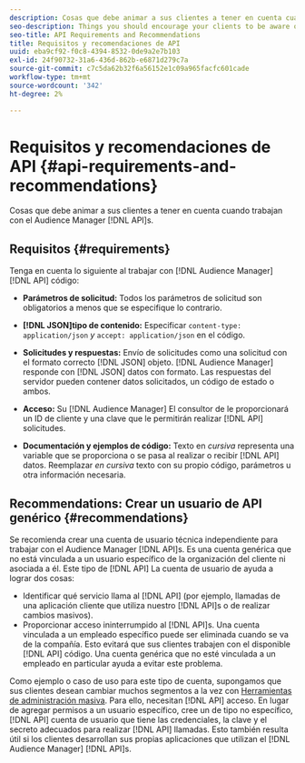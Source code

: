 ```yaml
---
description: Cosas que debe animar a sus clientes a tener en cuenta cuando trabajan con las API de Audience Manager.
seo-description: Things you should encourage your clients to be aware of when they're working with the Audience Manager APIs.
seo-title: API Requirements and Recommendations
title: Requisitos y recomendaciones de API
uuid: eba9cf92-f0c8-4394-8532-0de9a2e7b103
exl-id: 24f90732-31a6-436d-862b-e6871d279c7a
source-git-commit: c7c5da62b32f6a56152e1c09a965facfc601cade
workflow-type: tm+mt
source-wordcount: '342'
ht-degree: 2%

---
```


# Requisitos y recomendaciones de API {#api-requirements-and-recommendations}

Cosas que debe animar a sus clientes a tener en cuenta cuando trabajan con el Audience Manager [!DNL API]s.

## Requisitos {#requirements}

Tenga en cuenta lo siguiente al trabajar con [!DNL Audience Manager] [!DNL API] código:

* **Parámetros de solicitud:** Todos los parámetros de solicitud son obligatorios a menos que se especifique lo contrario.
* **[!DNL JSON]tipo de contenido:** Especificar `content-type: application/json` *y* `accept: application/json` en el código.

* **Solicitudes y respuestas:** Envío de solicitudes como una solicitud con el formato correcto [!DNL JSON] objeto. [!DNL Audience Manager] responde con [!DNL JSON] datos con formato. Las respuestas del servidor pueden contener datos solicitados, un código de estado o ambos.

* **Acceso:** Su [!DNL Audience Manager] El consultor de le proporcionará un ID de cliente y una clave que le permitirán realizar [!DNL API] solicitudes.

* **Documentación y ejemplos de código:** Texto en *cursiva* representa una variable que se proporciona o se pasa al realizar o recibir [!DNL API] datos. Reemplazar *en cursiva* texto con su propio código, parámetros u otra información necesaria.

## Recommendations: Crear un usuario de API genérico {#recommendations}

Se recomienda crear una cuenta de usuario técnica independiente para trabajar con el Audience Manager [!DNL API]s. Es una cuenta genérica que no está vinculada a un usuario específico de la organización del cliente ni asociada a él. Este tipo de [!DNL API] La cuenta de usuario de ayuda a lograr dos cosas:

* Identificar qué servicio llama al [!DNL API] (por ejemplo, llamadas de una aplicación cliente que utiliza nuestro [!DNL API]s o de realizar cambios masivos).
* Proporcionar acceso ininterrumpido al [!DNL API]s. Una cuenta vinculada a un empleado específico puede ser eliminada cuando se va de la compañía. Esto evitará que sus clientes trabajen con el disponible [!DNL API] código. Una cuenta genérica que no esté vinculada a un empleado en particular ayuda a evitar este problema.

Como ejemplo o caso de uso para este tipo de cuenta, supongamos que sus clientes desean cambiar muchos segmentos a la vez con [Herramientas de administración masiva](https://experienceleague.adobe.com/docs/audience-manager/user-guide/reference/bulk-management-tools/bulk-management-intro.html?lang=en). Para ello, necesitan [!DNL API] acceso. En lugar de agregar permisos a un usuario específico, cree un de tipo no específico, [!DNL API] cuenta de usuario que tiene las credenciales, la clave y el secreto adecuados para realizar [!DNL API] llamadas. Esto también resulta útil si los clientes desarrollan sus propias aplicaciones que utilizan el [!DNL Audience Manager] [!DNL API]s.
